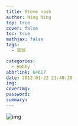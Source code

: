 ```yaml
---
title: Steve nash
author: Ning Ning
top: true
cover: false
toc: true
mathjax: false
tags:
  - 篮球

categories:
  - Hobby
abbrlink: 64617
date: 2012-01-22 21:40:30
img:
coverImg:
password:
summary:
---
```

![img](https://cdn.jsdelivr.net/gh/CoreyTao/photo2/nashi.jpg)

### 






